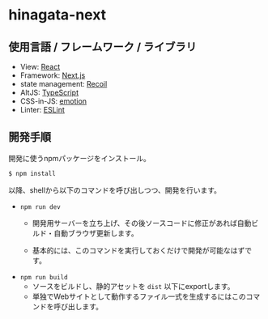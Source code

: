 hinagata-next
====

## 使用言語 / フレームワーク / ライブラリ

- View: [React](https://ja.reactjs.org/)
- Framework: [Next.js](https://nextjs.org/)
- state management: [Recoil](https://recoiljs.org/)
- AltJS: [TypeScript](https://www.typescriptlang.org/)
- CSS-in-JS: [emotion](https://github.com/emotion-js/emotion)
- Linter: [ESLint](https://eslint.org/)

## 開発手順

開発に使うnpmパッケージをインストール。

```bash
$ npm install
```

以降、shellから以下のコマンドを呼び出しつつ、開発を行います。

- `npm run dev`
  - 開発用サーバーを立ち上げ、その後ソースコードに修正があれば自動ビルド・自動ブラウザ更新します。

  - 基本的には、このコマンドを実行しておくだけで開発が可能なはずです。
- `npm run build`
  - ソースをビルドし、静的アセットを `dist` 以下にexportします。
  - 単独でWebサイトとして動作するファイル一式を生成するにはこのコマンドを呼び出します。
